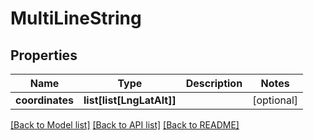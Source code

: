 # MultiLineString

## Properties
Name | Type | Description | Notes
------------ | ------------- | ------------- | -------------
**coordinates** | **list[list[LngLatAlt]]** |  | [optional] 

[[Back to Model list]](../README.md#documentation-for-models) [[Back to API list]](../README.md#documentation-for-api-endpoints) [[Back to README]](../README.md)


